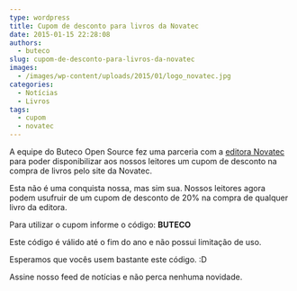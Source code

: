 ```yaml
---
type: wordpress
title: Cupom de desconto para livros da Novatec
date: 2015-01-15 22:28:08
authors:
  - buteco
slug: cupom-de-desconto-para-livros-da-novatec
images:
  - /images/wp-content/uploads/2015/01/logo_novatec.jpg
categories:
  - Notícias
  - Livros
tags:
  - cupom
  - novatec
---
```


A equipe do Buteco Open Source fez uma parceria com a <a href="http://novatec.com.br/">editora Novatec</a> para poder disponibilizar aos nossos leitores um cupom de desconto na compra de livros pelo site da Novatec.

Esta não é uma conquista nossa, mas sim sua. Nossos leitores agora podem usufruir de um cupom de desconto de 20% na compra de qualquer livro da editora.

Para utilizar o cupom informe o código: <strong>BUTECO</strong>

Este código é válido até o fim do ano e não possui limitação de uso.

Esperamos que vocês usem bastante este código. :D

Assine nosso feed de notícias e não perca nenhuma novidade.
